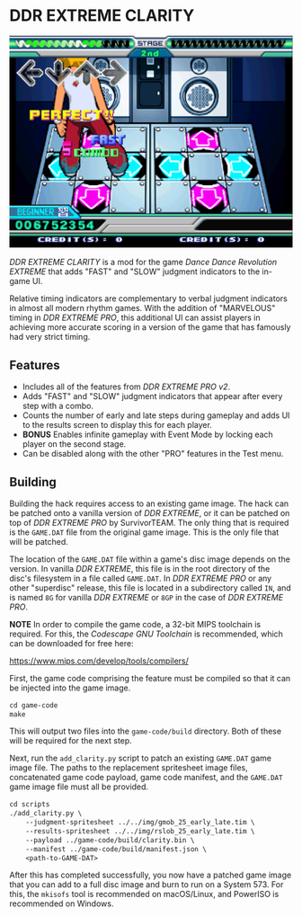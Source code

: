 DDR EXTREME CLARITY
================================================================================

![Gameplay Screenshot](screenshots/gameplay-screenshot.png)

*DDR EXTREME CLARITY* is a mod for the game *Dance Dance Revolution EXTREME*
that adds "FAST" and "SLOW" judgment indicators to the in-game UI.

Relative timing indicators are complementary to verbal judgment indicators in 
almost all modern rhythm games. With the addition of "MARVELOUS" timing in 
*DDR EXTREME PRO*, this additional UI can assist players in achieving more 
accurate scoring in a version of the game that has famously had very strict 
timing.

Features
--------------------------------------------------------------------------------

- Includes all of the features from *DDR EXTREME PRO v2*.
- Adds "FAST" and "SLOW" judgment indicators that appear after every step with a
  combo.
- Counts the number of early and late steps during gameplay and adds UI to the
  results screen to display this for each player.
- **BONUS** Enables infinite gameplay with Event Mode by locking each player on
  the second stage.
- Can be disabled along with the other "PRO" features in the Test menu.

Building
--------------------------------------------------------------------------------

Building the hack requires access to an existing game image. The hack can be
patched onto a vanilla version of *DDR EXTREME*, or it can be patched on top of
*DDR EXTREME PRO* by SurvivorTEAM. The only thing that is required is the
`GAME.DAT` file from the original game image. This is the only file that will be
patched.

The location of the `GAME.DAT` file within a game's disc image depends on the
version. In vanilla *DDR EXTREME*, this file is in the root directory of the
disc's filesystem in a file called `GAME.DAT`. In *DDR EXTREME PRO* or any other
"superdisc" release, this file is located in a subdirectory called `IN`, and is
named `8G` for vanilla *DDR EXTREME* or `8GP` in the case of *DDR EXTREME PRO*.

**NOTE**
In order to compile the game code, a 32-bit MIPS toolchain is required. For
this, the *Codescape GNU Toolchain* is recommended, which can be downloaded for
free here:

https://www.mips.com/develop/tools/compilers/

First, the game code comprising the feature must be compiled so that it can be
injected into the game image.

```
cd game-code
make
```

This will output two files into the `game-code/build` directory. Both of these
will be required for the next step.

Next, run the `add_clarity.py` script to patch an existing `GAME.DAT` game image
file. The paths to the replacement spritesheet image files, concatenated game
code payload, game code manifest, and the `GAME.DAT` game image file must all be
provided.

```
cd scripts
./add_clarity.py \
    --judgment-spritesheet ../../img/gmob_25_early_late.tim \
    --results-spritesheet ../../img/rslob_25_early_late.tim \
    --payload ../game-code/build/clarity.bin \
    --manifest ../game-code/build/manifest.json \
    <path-to-GAME-DAT>
```

After this has completed successfully, you now have a patched game image that
you can add to a full disc image and burn to run on a System 573. For this, the
`mkisofs` tool is recommended on macOS/Linux, and PowerISO is recommended on
Windows.
